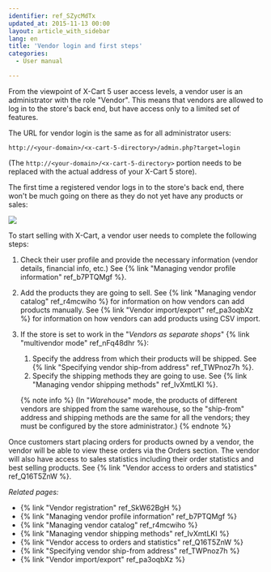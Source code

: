 ```yaml
---
identifier: ref_SZycMdTx
updated_at: 2015-11-13 00:00
layout: article_with_sidebar
lang: en
title: 'Vendor login and first steps'
categories:
  - User manual

---
```


From the viewpoint of X-Cart 5 user access levels, a vendor user is an administrator with the role "Vendor". This means that vendors are allowed to log in to the store's back end, but have access only to a limited set of features.

The URL for vendor login is the same as for all administrator users:

`http://<your-domain>/<x-cart-5-directory>/admin.php?target=login`

(The `http://<your-domain>/<x-cart-5-directory>` portion needs to be replaced with the actual address of your X-Cart 5 store).

The first time a registered vendor logs in to the store's back end, there won't be much going on there as they do not yet have any products or sales:

![]({{site.baseurl}}/attachments/8749377/8719610.png?effects=drop-shadow)

To start selling with X-Cart, a vendor user needs to complete the following steps:

1.  Check their user profile and provide the necessary information (vendor details, financial info, etc.) See {% link "Managing vendor profile information" ref_b7PTQMgf %}.

2.  Add the products they are going to sell. See {% link "Managing vendor catalog" ref_r4mcwiho %} for information on how vendors can add products manually. See {% link "Vendor import/export" ref_pa3oqbXz %} for information on how vendors can add products using CSV import.

3.  If the store is set to work in the "_Vendors as separate shops_" {% link "multivendor mode" ref_nFq48dhr %}:
    1.  Specify the address from which their products will be shipped. See {% link "Specifying vendor ship-from address" ref_TWPnoz7h %}.
    2.  Specify the shipping methods they are going to use. See {% link "Managing vendor shipping methods" ref_IvXmtLKI %}.

    {% note info %}
    (In "_Warehouse_" mode, the products of different vendors are shipped from the same warehouse, so the "ship-from" address and shipping methods are the same for all the vendors; they must be configured by the store administrator.)
    {% endnote %}

Once customers start placing orders for products owned by a vendor, the vendor will be able to view these orders via the Orders section. The vendor will also have access to sales statistics including their order statistics and best selling products. See {% link "Vendor access to orders and statistics" ref_Q16T5ZnW %}.

_Related pages:_

*   {% link "Vendor registration" ref_SkW62BgH %}
*   {% link "Managing vendor profile information" ref_b7PTQMgf %}
*   {% link "Managing vendor catalog" ref_r4mcwiho %}
*   {% link "Managing vendor shipping methods" ref_IvXmtLKI %}
*   {% link "Vendor access to orders and statistics" ref_Q16T5ZnW %}
*   {% link "Specifying vendor ship-from address" ref_TWPnoz7h %}
*   {% link "Vendor import/export" ref_pa3oqbXz %}
